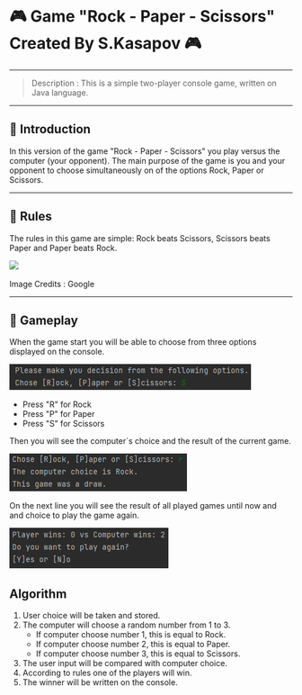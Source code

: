 # :video_game: Game "Rock - Paper - Scissors" Created By S.Kasapov :video_game:

---
> Description : This is a simple two-player console game, written on Java language.
---
## :beginner: Introduction
In this version of the game "Rock - Paper - Scissors" you play versus the computer (your opponent).
The main purpose of the game is you and your opponent to choose simultaneously on of the options
Rock, Paper or Scissors.

---

## :beginner: Rules
The rules in this game are simple: Rock beats Scissors, Scissors beats Paper and Paper beats Rock.

<img src="https://i1.actualno.com/actualno_2013/upload/news/2017/01/23/0719119001485166095_589245_600x458.webp"/>

Image Credits : Google

---

## :beginner: Gameplay
When the game start you will be able to choose from three options displayed on the console.

![img_3.png](img_3.png)

* Press "R" for Rock
* Press "P" for Paper
* Press "S" for Scissors

Then you will see the computer`s choice and the result of the current game.

![img_4.png](img_4.png)

On the next line you will see the result of all played games until now and and choice to play the game again.

![img_5.png](img_5.png)

## Algorithm

1. User choice will be taken and stored.
2. The computer will choose a random number from 1 to 3.
    * If computer choose number 1, this is equal to Rock.
    * If computer choose number 2, this is equal to Paper.
    * If computer choose number 3, this is equal to Scissors.
3. The user input will be compared with computer choice.
4. According to rules one of the players will win.
5. The winner will be written on the console.
